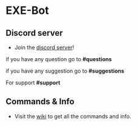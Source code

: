 # EXE-Bot

## Discord server
* Join the [discord server](https://discord.gg/jG23JTz)!

<p>if you have any question go to <strong>#questions</strong></p>
<p>if you have any suggestion go to <strong>#suggestions</strong></p>
<p>For support <strong>#support</strong></p>

## Commands & Info
* Visit the [wiki](https://github.com/EXtremeExploit/EXE-Bot/wiki) to get all the commands and info.

